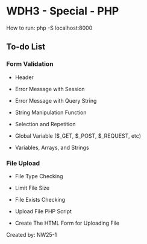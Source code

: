 # WDH3 - Special - PHP

How to run: php -S localhost:8000

## To-do List

### Form Validation

- Header

- Error Message with Session

- Error Message with Query String

- String Manipulation Function

- Selection and Repetition

- Global Variable ($_GET, $_POST, $_REQUEST, etc)

- Variables, Arrays, and Strings

### File Upload

- File Type Checking

- Limit File Size

- File Exists Checking

- Upload File PHP Script

- Create The HTML Form for Uploading File

Created by: NW25-1